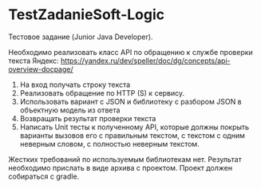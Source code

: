 # TestZadanieSoft-Logic

Тестовое задание (Junior Java Developer).


Необходимо реализовать класс API по обращению к службе проверки текста Яндекс: 
https://yandex.ru/dev/speller/doc/dg/concepts/api-overview-docpage/

1) На вход получать строку текста
2) Реализовать обращение по HTTP (S) к сервису. 
3) Использовать вариант с JSON и библиотеку с разбором JSON в объектную модель из ответа
4) Возвращать результат проверки текста
5) Написать Unit тесты к полученному API, которые должны покрыть варианты вызовов его с правильным текстом, с текстом с одним неверным словом, с полностью неверным текстом. 

Жестких требований по используемым библиотекам нет. 
Результат необходимо прислать в виде архива с проектом.
Проект должен собираться с gradle.

